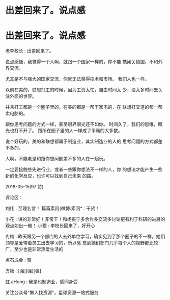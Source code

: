 # 出差回来了。说点感

# 出差回来了。说点感

老李校长 : 出差回来了。

说点感悟，我觉得一个人啊，就跟一个国家一样的，你不能 搞闭关锁国，不和外界交流。

尤其是不与强大的国家交流，你就无法获得技术和市场。 我们人也一样。

以前在美的，联想打工的时候，因为工资太忙，自由时间太 少，没太多时间去关注外面的世界。

并且打工都是一个圈子里的，在美的都是一帮干家电的，在 联想打交道的都一帮卖电脑的。

跟你思考问题的方式一样，甚至眼界眼光还不如你。 时间久了，我们的思维，眼光也打不开了。 跟所在圈子里的人一样成了平庸的大多数。

说个好玩的，美的和联想都属于制造业，其实制造业的人的 思考问题的方式都差不多的。

人啊，不能老是和跟你想问题差不多的人在一起玩。

一定要接触些先进行业，或者一些跟你想法不一样的人，你 的想法才能产生一些新的化学反应，也许可以找到自己未来 的路。

2018-05-15(97 赞)

评论区：

刘伟 : 至理名言！ 篇篇索阅(微博:索阅* : 干货！

小花 : 讲的非常好！非常干！和杨振宁多合作多交流多讨论更有利于科研的进展的观点如出一辙！ 小猫 : 李校长回来了，好开心

冉楠 : 昨天跟另一个部门的人去外单位学习，确实见到了那个圈子的不一样，她们领导是爱带着员工出去学习的，所以感 觉到她们部门几乎每个人的视野都比较广，至少也是非常热爱生活的

点石成金 : 赞

方筱 : [强][强][强]

虹 aHong : 我是也制造业，感同身受

关注公众号"懒人找资源"，星球资源一站式服务